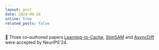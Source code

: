 ```yaml
---
layout: post
date: 2024-09-26
inline: true
related_posts: false
---
```


🍺 Three co-authored papers [Learning-to-Cache](https://github.com/horseee/learning-to-cache), [SlimSAM](https://github.com/czg1225/SlimSAM) and [AsyncDiff](https://github.com/czg1225/AsyncDiff) were accepted by NeurIPS'24.

